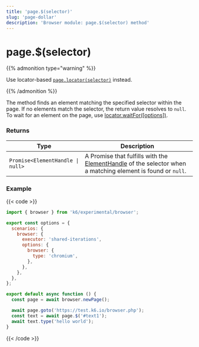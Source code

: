 ```yaml
---
title: 'page.$(selector)'
slug: 'page-dollar'
description: 'Browser module: page.$(selector) method'
---
```


# page.$(selector)

{{% admonition type="warning" %}}

Use locator-based [`page.locator(selector)`](https://grafana.com/docs/k6/<K6_VERSION>/javascript-api/k6-experimental/browser/page/locator/) instead.

{{% /admonition %}}

The method finds an element matching the specified selector within the page. If no elements match the selector, the return value resolves to `null`. To wait for an element on the page, use [locator.waitFor([options])](https://grafana.com/docs/k6/<K6_VERSION>/javascript-api/k6-experimental/browser/locator/waitfor/).

### Returns

| Type                             | Description                                                                                                                                                                                                   |
| -------------------------------- | ------------------------------------------------------------------------------------------------------------------------------------------------------------------------------------------------------------- |
| `Promise<ElementHandle \| null>` | A Promise that fulfills with the [ElementHandle](https://grafana.com/docs/k6/<K6_VERSION>/javascript-api/k6-experimental/browser/elementhandle/)  of the selector when a matching element is found or `null`. |

### Example

{{< code >}}

```javascript
import { browser } from 'k6/experimental/browser';

export const options = {
  scenarios: {
    browser: {
      executor: 'shared-iterations',
      options: {
        browser: {
          type: 'chromium',
        },
      },
    },
  },
};

export default async function () {
  const page = await browser.newPage();

  await page.goto('https://test.k6.io/browser.php');
  const text = await page.$('#text1');
  await text.type('hello world');
}
```

{{< /code >}}
